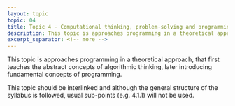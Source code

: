 ```yaml
---
layout: topic
topic: 04
title: Topic 4 - Computational thinking, problem-solving and programming
description: This topic is approaches programming in a theoretical approach, that first teaches the abstract concepts of algorithmic thinking, later introducing fundamental concepts of programming.
excerpt_separator: <!-- more -->
---
```

This topic is approaches programming in a theoretical approach, that first teaches the abstract concepts of algorithmic thinking, later introducing fundamental concepts of programming.
<!-- more -->
This topic should be interlinked and although the general structure of the syllabus is followed, usual sub-points (e.g. 4.1.1) will not be used.
